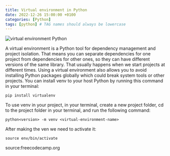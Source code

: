 ```yaml
---
title: Virtual environment in Python
date: 2022-12-26 15:00:00 +0100
categories: [Python]
tags: [python] # TAG names should always be lowercase
---
```


![virtual environment Python](https://files.realpython.com/media/Python-Virtual-Environments_Watermarked.4c787192d42f.jpg)

A virtual environment is a Python tool for dependency management and project isolation. That means you can separate dependencies for one project from dependencies for other ones, so they can have different versions of the same library. That usually happens when we start projects at different times. Using a virtual environment also allows you to avoid installing Python packages globally which could break system tools or other projects.
You can install venv to your host Python by running this command in your terminal:

```
pip install virtualenv
```

To use venv in your project, in your terminal, create a new project folder, cd to the project folder in your terminal, and run the following command:

```
python<version> -m venv <virtual-environment-name>
```

After making the ven we need to activate it:

```
source env/bin/activate
```

source:freecodecamp.org
